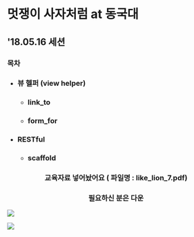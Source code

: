 # 멋쟁이 사자처럼 at 동국대

## '18.05.16  세션

### 목차

* ### 뷰 헬퍼 (view helper)

  * ### link_to

  * ### form_for

* ### RESTful

  * ### scaffold

<center>

### 교육자료 넣어놨어요  ( 파일명 : like_lion_7.pdf) 

### 필요하신 분은 다운</center>

![](https://i.imgur.com/zmqetmH.png)

![](https://i.imgur.com/15F3RuB.png)







